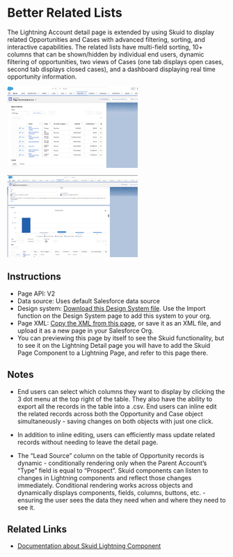 # Better Related Lists

The Lightning Account detail page is extended by using Skuid to display related Opportunities and Cases with advanced filtering, sorting, and interactive capabilities. The related lists have multi-field sorting, 10+ columns that can be shown/hidden by individual end users, dynamic filtering of opportunities, two views of Cases (one tab displays open cases, second tab displays closed cases), and a dashboard displaying real time opportunity information.

<img src="OppList.png" width="300"></img>

<img src="OppDashboard.png" width="300"></img>


## Instructions
- Page API:  V2
- Data source: Uses default Salesforce data source
- Design system: [Download this Design System file](Skuid_Appetizer.designsystem).  Use the Import function on the Design System page to add this system to your org. 
- Page XML:  [Copy the XML from this page](FilteredLists.xml), or save it as an XML file, and upload it as a new page in your Salesforce Org.  
- You can previewing this page by itself to see the Skuid functionality,  but to see it on the Lightning Detail page you will have to add the Skuid Page Component to a Lightning Page,  and refer to this page there. 

## Notes

- End users can select which columns they want to display by clicking the 3 dot menu at the top right of the table. They also have the ability to export all the records in the table into a .csv. End users can inline edit the related records across both the Opportunity and Case object simultaneously - saving changes on both objects with just one click.

- In addition to inline editing, users can efficiently mass update related records without needing to leave the detail page.

- The “Lead Source” column on the table of Opportunity records is dynamic - conditionally rendering only when the Parent Account’s “Type” field is equal to “Prospect”. Skuid components can listen to changes in Lightning components and reflect those changes immediately. Conditional rendering works across objects and dynamically displays components, fields, columns, buttons, etc. - ensuring the user sees the data they need when and where they need to see it.

## Related Links
- [Documentation about Skuid Lightning Component](https://docs.skuid.com/latest/v2/en/skuid/deploy/salesforce/lightning/#the-skuid-page-lightning-component)